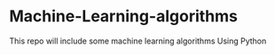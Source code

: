 # Machine-Learning-algorithms
This repo will include some machine learning algorithms Using Python 
